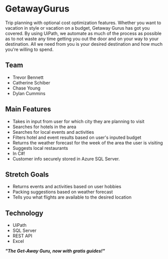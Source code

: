 # GetawayGurus
Trip planning with optional cost optimization features. Whether you want to vacation in style or vacation on a budget, Getaway Gurus has got you covered. By using UiPath, we automate as much of the process as possible as to not waste any time getting you out the door and on your way to your destination. All we need from you is your desired destination and how much you're willing to spend.

## Team
- Trevor Bennett
- Catherine Schiber
- Chase Young
- Dylan Cummins

## Main Features
- Takes in input from user for which city they are planning to visit
- Searches for hotels in the area
- Searches for local events and activities
- Filters hotel and event results based on user's inputed budget
- Returns the weather forecast for the week of the area the user is visiting
- Suggests local restaurants
- In C#!
- Customer info securely stored in Azure SQL Server.

## Stretch Goals
- Returns events and activities based on user hobbies
- Packing suggestions based on weather forecast
- Tells you what flights are available to the desired location

## Technology
- UiPath
- SQL Server
- REST API
- Excel

___"The Get-Away Guru, now with gratis guides!"___
